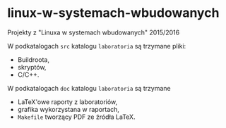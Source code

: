 # linux-w-systemach-wbudowanych
Projekty z "Linuxa w systemach wbudowanych" 2015/2016

W podkatalogach `src` katalogu `laboratoria` są trzymane pliki:

- Buildroota,
- skryptów,
- C/C++.

W podkatalogach `doc` katalogu `laboratoria` są trzymane
- LaTeX'owe raporty z laboratoriów,
- grafika wykorzystana w raportach,
- `Makefile` tworzący PDF ze źródła LaTeX.
